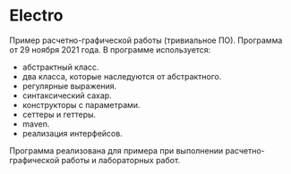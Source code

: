 # Electro
Пример расчетно-графической работы (тривиальное ПО).
Программа от 29 ноября 2021 года.
В программе используется:
  - абстрактный класс.
  - два класса, которые наследуются от абстрактного.
  - регулярные выражения.
  - синтаксический сахар.
  - конструкторы с параметрами.
  - сеттеры и геттеры.
  - maven.
  - реализация интерфейсов.
  
  Программа реализована для примера при выполнении расчетно-графической работы и лабораторных работ.
  
